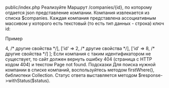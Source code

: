 public/index.php
Реализуйте Маршрут /companies/{id}, по которому отдается json представление компании. Компания извлекается из списка $companies. Каждая компания представлена ассоциативным массивом у которого есть текстовый (то есть тип данных - строка) ключ id:

Пример
<?php

// Гипотетический пример показывающий структуру
$companies = [
  ['id' => 4, /* другие свойства */],
  ['id' => 2, /* другие свойства */],
  ['id' => 8, /* другие свойства */]
];
Если компания с таким идентификатором не существует, то сайт должен вернуть ошибку 404 (страница с HTTP кодом 404) и текстом Page not found.

Подсказки
Для поиска нужной компании в списке компаний, воспользуйтесь методом firstWhere(), библиотеки Collection.
Статус ответа выставляется методом $response->withStatus($status).